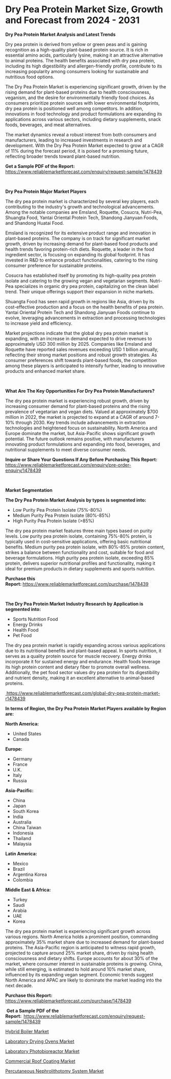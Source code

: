 <p><h1>Dry Pea Protein Market Size, Growth and Forecast from 2024 - 2031</h1></p><p><strong>Dry Pea Protein Market Analysis and Latest Trends</strong></p>
<p><p>Dry pea protein is derived from yellow or green peas and is gaining recognition as a high-quality plant-based protein source. It is rich in essential amino acids, particularly lysine, making it an attractive alternative to animal proteins. The health benefits associated with dry pea protein, including its high digestibility and allergen-friendly profile, contribute to its increasing popularity among consumers looking for sustainable and nutritious food options.</p><p>The Dry Pea Protein Market is experiencing significant growth, driven by the rising demand for plant-based proteins due to health consciousness, veganism, and the desire for environmentally friendly food choices. As consumers prioritize protein sources with lower environmental footprints, dry pea protein is positioned well among competitors. In addition, innovations in food technology and product formulations are expanding its applications across various sectors, including dietary supplements, snack foods, beverages, and meat alternatives.</p><p>The market dynamics reveal a robust interest from both consumers and manufacturers, leading to increased investments in research and development. With the Dry Pea Protein Market expected to grow at a CAGR of 11% during the forecast period, it is poised for a promising future, reflecting broader trends toward plant-based nutrition.</p></p>
<p><strong>Get a Sample PDF of the Report:&nbsp;</strong> <a href="https://www.reliablemarketforecast.com/enquiry/request-sample/1478439?utm_campaign=1283&utm_medium=2&utm_source=Github&utm_content=ia&utm_term=18102024&utm_id=dry-pea-protein">https://www.reliablemarketforecast.com/enquiry/request-sample/1478439</a></p>
<p>&nbsp;</p>
<p><strong>Dry Pea Protein Major Market Players</strong></p>
<p><p>The dry pea protein market is characterized by several key players, each contributing to the industry's growth and technological advancements. Among the notable companies are Emsland, Roquette, Cosucra, Nutri-Pea, Shuangta Food, Yantai Oriental Protein Tech, Shandong Jianyuan Foods, and Shandong Huatai Food.</p><p>Emsland is recognized for its extensive product range and innovation in plant-based proteins. The company is on track for significant market growth, driven by increasing demand for plant-based food products and health trends favoring protein-rich diets. Roquette, a leader in the food ingredient sector, is focusing on expanding its global footprint. It has invested in R&D to enhance product functionalities, catering to the rising consumer preference for sustainable proteins.</p><p>Cosucra has established itself by promoting its high-quality pea protein isolate and catering to the growing vegan and vegetarian segments. Nutri-Pea specializes in organic dry pea protein, capitalizing on the clean label trend. Their unique offerings support their expansion in niche markets.</p><p>Shuangta Food has seen rapid growth in regions like Asia, driven by its cost-effective production and a focus on the health benefits of pea protein. Yantai Oriental Protein Tech and Shandong Jianyuan Foods continue to evolve, leveraging advancements in extraction and processing technologies to increase yield and efficiency.</p><p>Market projections indicate that the global dry pea protein market is expanding, with an increase in demand expected to drive revenues to approximately USD 300 million by 2025. Companies like Emsland and Roquette have reported sales revenues exceeding USD 1 billion annually, reflecting their strong market positions and robust growth strategies. As consumer preferences shift towards plant-based foods, the competition among these players is anticipated to intensify further, leading to innovative products and enhanced market share.</p></p>
<p>&nbsp;</p>
<p><strong>What Are The Key Opportunities For Dry Pea Protein Manufacturers?</strong></p>
<p><p>The dry pea protein market is experiencing robust growth, driven by increasing consumer demand for plant-based proteins and the rising prevalence of vegetarian and vegan diets. Valued at approximately $700 million in 2022, the market is projected to expand at a CAGR of around 7-10% through 2030. Key trends include advancements in extraction technologies and heightened focus on sustainability. North America and Europe dominate the market, but Asia-Pacific shows significant growth potential. The future outlook remains positive, with manufacturers innovating product formulations and expanding into food, beverages, and nutritional supplements to meet diverse consumer needs.</p></p>
<p><strong>Inquire or Share Your Questions If Any Before Purchasing This Report:</strong> <a href="https://www.reliablemarketforecast.com/enquiry/pre-order-enquiry/1478439?utm_campaign=1283&utm_medium=2&utm_source=Github&utm_content=ia&utm_term=18102024&utm_id=dry-pea-protein">https://www.reliablemarketforecast.com/enquiry/pre-order-enquiry/1478439</a></p>
<p>&nbsp;</p>
<p><strong>Market Segmentation</strong></p>
<p><strong>The Dry Pea Protein Market Analysis by types is segmented into:</strong></p>
<p><ul><li>Low Purity Pea Protein Isolate (75%-80%)</li><li>Medium Purity Pea Protein Isolate (80%-85%)</li><li>High Purity Pea Protein Isolate (>85%)</li></ul></p>
<p><p>The dry pea protein market features three main types based on purity levels. Low purity pea protein isolate, containing 75%-80% protein, is typically used in cost-sensitive applications, offering basic nutritional benefits. Medium purity pea protein isolate, with 80%-85% protein content, strikes a balance between functionality and cost, suitable for food and beverage formulations. High purity pea protein isolate, exceeding 85% protein, delivers superior nutritional profiles and functionality, making it ideal for premium products in dietary supplements and sports nutrition.</p></p>
<p><strong>Purchase this Report:&nbsp;</strong><a href="https://www.reliablemarketforecast.com/purchase/1478439?utm_campaign=1283&utm_medium=2&utm_source=Github&utm_content=ia&utm_term=18102024&utm_id=dry-pea-protein">https://www.reliablemarketforecast.com/purchase/1478439</a></p>
<p>&nbsp;</p>
<p><strong>The Dry Pea Protein Market Industry Research by Application is segmented into:</strong></p>
<p><ul><li>Sports Nutrition Food</li><li>Energy Drinks</li><li>Health Food</li><li>Pet Food</li></ul></p>
<p><p>The dry pea protein market is rapidly expanding across various applications due to its nutritional benefits and plant-based appeal. In sports nutrition, it serves as a quality protein source for muscle recovery. Energy drinks incorporate it for sustained energy and endurance. Health foods leverage its high protein content and dietary fiber to promote overall wellness. Additionally, the pet food sector values dry pea protein for its digestibility and nutrient density, making it an excellent alternative to animal-based proteins.</p></p>
<p><a href="https://www.reliablemarketforecast.com/global-dry-pea-protein-market-r1478439?utm_campaign=1283&utm_medium=2&utm_source=Github&utm_content=ia&utm_term=18102024&utm_id=dry-pea-protein">&nbsp;https://www.reliablemarketforecast.com/global-dry-pea-protein-market-r1478439</a></p>
<p><strong>In terms of Region, the Dry Pea Protein Market Players available by Region are:</strong></p>
<p>
    <p> <strong> North America: </strong>
        <ul>
            <li>United States</li>
            <li>Canada</li>
        </ul>
        </p> 
    <p> <strong> Europe: </strong>
        <ul>
            <li>Germany</li>
            <li>France</li>
            <li>U.K.</li>
            <li>Italy</li>
            <li>Russia</li>
        </ul>
        </p> 
    <p> <strong> Asia-Pacific: </strong>
        <ul>
            <li>China</li>
            <li>Japan</li>
            <li>South Korea</li>
            <li>India</li>
            <li>Australia</li>
            <li>China Taiwan</li>
            <li>Indonesia</li>
            <li>Thailand</li>
            <li>Malaysia</li>
        </ul>
        </p> 
    <p> <strong> Latin America: </strong>
        <ul>
            <li>Mexico</li>
            <li>Brazil</li>
            <li>Argentina Korea</li>
            <li>Colombia</li>
        </ul>
        </p> 
    <p> <strong> Middle East & Africa: </strong>
        <ul>
            <li>Turkey</li>
            <li>Saudi</li>
            <li>Arabia</li>
            <li>UAE</li>
            <li>Korea</li>
        </ul>
    </p>
    </p>
<p><p>The dry pea protein market is experiencing significant growth across various regions. North America holds a prominent position, commanding approximately 35% market share due to increased demand for plant-based proteins. The Asia-Pacific region is anticipated to witness rapid growth, projected to capture around 25% market share, driven by rising health consciousness and dietary shifts. Europe accounts for about 30% of the market, where consumer interest in sustainable proteins is growing. China, while still emerging, is estimated to hold around 10% market share, influenced by its expanding vegan segment. Economic trends suggest North America and APAC are likely to dominate the market leading into the next decade.</p></p>
<p><strong>Purchase this Report: </strong><a href="https://www.reliablemarketforecast.com/purchase/1478439?utm_campaign=1283&utm_medium=2&utm_source=Github&utm_content=ia&utm_term=18102024&utm_id=dry-pea-protein">https://www.reliablemarketforecast.com/purchase/1478439</a></p>
<p>&nbsp;<strong>Get a Sample PDF of the Report:&nbsp;&nbsp;</strong><a href="https://www.reliablemarketforecast.com/enquiry/request-sample/1478439?utm_campaign=1283&utm_medium=2&utm_source=Github&utm_content=ia&utm_term=18102024&utm_id=dry-pea-protein">https://www.reliablemarketforecast.com/enquiry/request-sample/1478439</a></p>
<p><strong></strong></p>
<p><p><a href="https://issuu.com/reportprime-2/docs/hybrid-boiler-market-size-2030.pptx_1facea41311b79?utm_campaign=1283&utm_medium=2&utm_source=Github&utm_content=ia&utm_term=18102024&utm_id=dry-pea-protein">Hybrid Boiler Market</a></p><p><a href="https://www.linkedin.com/pulse/laboratory-drying-ovens-market-size-growth-trends-statistics-4qzxc?utm_campaign=1283&utm_medium=2&utm_source=Github&utm_content=ia&utm_term=18102024&utm_id=dry-pea-protein">Laboratory Drying Ovens Market</a></p><p><a href="https://www.linkedin.com/pulse/global-laboratory-photobioreactor-market-size-trends-analysis-riqgc?utm_campaign=1283&utm_medium=2&utm_source=Github&utm_content=ia&utm_term=18102024&utm_id=dry-pea-protein">Laboratory Photobioreactor Market</a></p><p><a href="https://github.com/connornew3y/Market-Research-Report-List-1/blob/main/commercial-roof-coating-market.md?utm_campaign=1283&utm_medium=2&utm_source=Github&utm_content=ia&utm_term=18102024&utm_id=dry-pea-protein">Commercial Roof Coating Market</a></p><p><a href="https://github.com/johnieimmarta/Market-Research-Report-List-1/blob/main/percutaneous-nephrolithotomy-system-market.md?utm_campaign=1283&utm_medium=2&utm_source=Github&utm_content=ia&utm_term=18102024&utm_id=dry-pea-protein">Percutaneous Nephrolithotomy System Market</a></p></p>